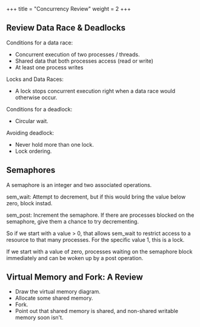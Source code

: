 +++
title = "Concurrency Review"
weight = 2
+++

## Review Data Race & Deadlocks

Conditions for a data race:

 - Concurrent execution of two processes / threads.
 - Shared data that both processes access (read or write)
 - At least one process writes

Locks and Data Races:

 - A lock stops concurrent execution right when a data race would otherwise
   occur.

Conditions for a deadlock:

 - Circular wait.

Avoiding deadlock:

 - Never hold more than one lock.
 - Lock ordering.

## Semaphores

A semaphore is an integer and two associated operations.

sem_wait: Attempt to decrement, but if this would bring the value below zero,
          block instad.

sem_post: Increment the semaphore. If there are processes blocked on the
          semaphore, give them a chance to try decrementing.

So if we start with a value > 0, that allows sem_wait to restrict access to
a resource to that many processes. For the specific value 1, this is a lock.

If we start with a value of zero, processes waiting on the semaphore block
immediately and can be woken up by a post operation.

## Virtual Memory and Fork: A Review

 - Draw the virtual memory diagram.
 - Allocate some shared memory.
 - Fork.
 - Point out that shared memory is shared, and non-shared writable memory
   soon isn't.

